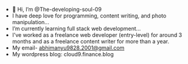 - 👋 Hi, I’m @The-developing-soul-09
- I have deep love for programming, content writing, and photo manipulation...
- I’m currently learning full stack web development...
- I've worked as a freelance web developer (entry-level) for around 3 months and as a freelance content writer for more than a year. 
- My email- abhimanyu9828.2001@gmail.com
- My wordpress blog: cloud9.finance.blog
